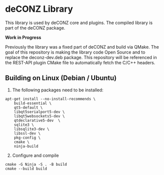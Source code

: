 # deCONZ Library

This library is used by deCONZ core and plugins.
The compiled library is part of the deCONZ package.

**Work in Progress**

Previously the library was a fixed part of deCONZ and build via QMake. The goal of this repository is making the library code Open Source and to replace the deconz-dev.deb package. This repository will be referenced in the REST-API plugin CMake file to automatically fetch the C/C++ headers.

## Building on Linux (Debian / Ubuntu)

1. The following packages need to be installed:

```
apt-get install --no-install-recommends \
    build-essential \
    qt5-default \
    libqt5serialport5-dev \
    libqt5websockets5-dev \
    qtdeclarative5-dev  \
    sqlite3 \
    libsqlite3-dev \
    libssl-dev \
    pkg-config \
    cmake \
    ninja-build
```

2. Configure and compile

```
cmake -G Ninja -S . -B build
cmake --build build

```
